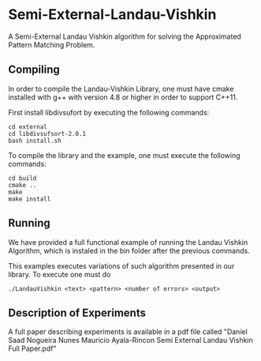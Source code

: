# Semi-External-Landau-Vishkin
A Semi-External Landau Vishkin algorithm for solving the Approximated Pattern Matching Problem.


## Compiling
In order to compile the Landau-Vishkin Library, one must have cmake installed with g++ 
with version 4.8 or higher in order to support C++11.

First install libdivsufort by executing the following commands:

```shell
cd external
cd libdivsufsort-2.0.1
bash install.sh
```

To compile the library and the example, one must execute the following commands:

```shell
cd build
cmake ..
make
make install
```

## Running 
We have provided a full functional example of running the Landau Vishkin Algorithm, which is instaled in the bin folder
after the previous commands.

This examples executes  variations of such algorithm presented in our library.
To execute one must do
```shell
./LandauVishkin <text> <pattern> <number of errors> <output>
```


## Description of Experiments
A full paper describing experiments is available in a pdf file called
"Daniel Saad Nogueira Nunes Mauricio Ayala-Rincon Semi External Landau Vishkin Full Paper.pdf"
